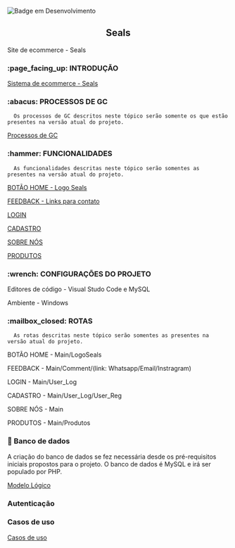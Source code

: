 ![Badge em Desenvolvimento](http://img.shields.io/static/v1?label=STATUS&message=EM%20DESENVOLVIMENTO&color=GREEN&style=for-the-badge)
<h2 align=center> Seals </h2>
 Site de ecommerce - Seals

<h3>:page_facing_up: INTRODUÇÃO</h3>

[Sistema de ecommerce - Seals](https://github.com/Albericoeduardo/Seals/blob/main/Scr/1.1%20Introdu%C3%A7%C3%A3o/Sobre-Seals.md)

<h3>:abacus: PROCESSOS DE GC</h3>

      Os processos de GC descritos neste tópico serão somente os que estão presentes na versão atual do projeto.
      
[Processos de GC](https://github.com/Albericoeduardo/Seals/blob/main/Scr/Processos%20GC/Processos-GC.md)
   
<h3>:hammer: FUNCIONALIDADES</h3>

      As funcionalidades descritas neste tópico serão somentes as presentes na versão atual do projeto.
   
[BOTÃO HOME - Logo Seals](https://github.com/Albericoeduardo/Seals/blob/main/Scr/2.1%20Bot%C3%A3o%20Home/Bot%C3%A3o%20Home.md)
   
[FEEDBACK - Links para contato](https://github.com/Albericoeduardo/Seals/blob/main/Scr/2.2%20Feedback/img/FeedBack.md)
   
[LOGIN](https://github.com/Albericoeduardo/Seals/blob/main/Scr/2.3%20Login/img/Login.md)

[CADASTRO](https://github.com/Albericoeduardo/Seals/blob/main/Scr/2.4%20Cadastro/img/Cadastro.md)
   
[SOBRE NÓS](https://github.com/Albericoeduardo/Seals/blob/main/Scr/2.5%20Sobre%20n%C3%B3s/img/Sobre-n%C3%B3s.md)
   
[PRODUTOS](https://github.com/Albericoeduardo/Seals/blob/main/Scr/2.6%20Produtos/img/Produtos.md)
   
<h3>:wrench: CONFIGURAÇÕES DO PROJETO</h3>
 
Editores de código - Visual Studo Code e MySQL

Ambiente - Windows
   
<h3>:mailbox_closed: ROTAS</h3>

      As rotas descritas neste tópico serão somentes as presentes na versão atual do projeto.

BOTÃO HOME - Main/LogoSeals
   
FEEDBACK - Main/Comment/(link: Whatsapp/Email/Instragram)
   
LOGIN - Main/User_Log
   
CADASTRO - Main/User_Log/User_Reg
   
SOBRE NÓS - Main

PRODUTOS - Main/Produtos
   
<h3>📁 Banco de dados</h3>

A criação do banco de dados se fez necessária desde os pré-requisitos iniciais propostos para o projeto. O banco de dados é MySQL e irá ser populado por PHP.

[Modelo Lógico](https://github.com/Albericoeduardo/Seals/blob/main/Scr/7.1%20Banco%20de%20dados/Modelo_L%C3%B3gico.md)

<h3>Autenticação</h3>


<h3>Casos de uso</h3>

[Casos de uso](https://github.com/Albericoeduardo/Seals/blob/main/Scr/5.0%20Casos%20de%20uso/Casos%20de%20uso.md)

   
   
